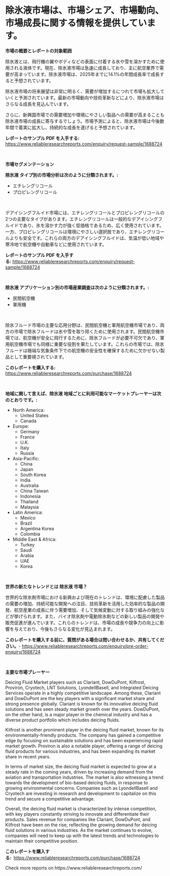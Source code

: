 <p><h1>除氷液市場は、市場シェア、市場動向、市場成長に関する情報を提供しています。</h1></p><p><strong>市場の概要とレポートの対象範囲</strong></p>
<p><p>除氷液とは、飛行機の翼やボディなどの表面に付着する氷や雪を溶かすために使用される液体です。現在、除氷液市場は急速に成長しており、主に航空業界で需要が高まっています。除氷液市場は、2025年までに14.1%の年間成長率で成長すると予想されています。</p><p>除氷液市場の将来展望は非常に明るく、需要が増加するにつれて市場も拡大していくと予測されています。最新の市場動向や技術革新などにより、除氷液市場はさらなる成長を見込んでいます。</p><p>さらに、新興国市場での需要増加や環境にやさしい製品への需要が高まることも除氷液市場の成長に寄与するでしょう。市場予測によると、除氷液市場は今後数年間で着実に拡大し、持続的な成長を遂げると予想されています。</p></p>
<p><strong>レポートのサンプル PDF を入手する:</strong> <a href="https://www.reliableresearchreports.com/enquiry/request-sample/1688724">https://www.reliableresearchreports.com/enquiry/request-sample/1688724</a></p>
<p>&nbsp;</p>
<p><strong>市場セグメンテーション</strong></p>
<p><strong>除氷液 タイプ別の市場分析は次のように分類されます。:</strong></p>
<p><ul><li>エチレングリコール</li><li>プロピレングリコール</li></ul></p>
<p>&nbsp;</p>
<p><p>デアイシングフルイド市場には、エチレングリコールとプロピレングリコールの2つの主要なタイプがあります。エチレングリコールは一般的なデアイシングフルイドであり、氷を溶かす力が強く低価格であるため、広く使用されています。一方、プロピレングリコールは環境にやさしい選択肢であり、エチレングリコールよりも安全です。これらの両方のデアイシングフルイドは、気温が低い地域や寒冷地で航空機や自動車などに使用されています。</p></p>
<p><strong>レポートのサンプル PDF を入手する:</strong>&nbsp;<a href="https://www.reliableresearchreports.com/enquiry/request-sample/1688724">https://www.reliableresearchreports.com/enquiry/request-sample/1688724</a></p>
<p>&nbsp;</p>
<p><strong> 除氷液 アプリケーション別の市場産業調査は次のように分類されます。:</strong></p>
<p><ul><li>民間航空機</li><li>軍用機</li></ul></p>
<p>&nbsp;</p>
<p><p>除氷フルード市場の主要な応用分野は、民間航空機と軍用航空機市場であり、両方の市場で除氷フルードは氷や雪を取り除くために使用されます。民間航空機市場では、航空機が安全に飛行するために、除氷フルードが必要不可欠であり、軍用航空機市場でも同様に重要な役割を果たしています。これらの市場では、除氷フルードは極端な気象条件下での航空機の安全性を確保するために欠かせない製品として重要視されています。</p></p>
<p><strong>このレポートを購入する:</strong>&nbsp; <a href="https://www.reliableresearchreports.com/purchase/1688724">https://www.reliableresearchreports.com/purchase/1688724</a></p>
<p>&nbsp;</p>
<p><strong>地域に関して言えば、除氷液 地域ごとに利用可能なマーケットプレーヤーは次のとおりです。:</strong></p>
<p><ul>
    <li>
        North America:
        <ul>
            <li>United States</li>
            <li>Canada</li>
        </ul>
    </li>
    <li>
        Europe:
        <ul>
            <li>Germany</li>
            <li>France</li>
            <li>U.K.</li>
            <li>Italy</li>
            <li>Russia</li>
        </ul>
    </li>
    <li>
        Asia-Pacific:
        <ul>
            <li>China</li>
            <li>Japan</li>
            <li>South Korea</li>
            <li>India</li>
            <li>Australia</li>
            <li>China Taiwan</li>
            <li>Indonesia</li>
            <li>Thailand</li>
            <li>Malaysia</li>
        </ul>
    </li>
    <li>
        Latin America:
        <ul>
            <li>Mexico</li>
            <li>Brazil</li>
            <li>Argentina Korea</li>
            <li>Colombia</li>
        </ul>
    </li>
    <li>
        Middle East & Africa:
        <ul>
            <li>Turkey</li>
            <li>Saudi</li>
            <li>Arabia</li>
            <li>UAE</li>
            <li>Korea</li>
        </ul>
    </li>
    </ul></p>
<p>&nbsp;</p>
<p><strong>世界の新たなトレンドとは 除氷液 市場？</strong></p>
<p><p>世界的な除氷剤市場における新興および現在のトレンドは、環境に配慮した製品の需要の増加、持続可能な開発への注目、技術革新を活用した効率的な製品の開発、航空産業の成長に伴う需要増加、そして気候変動に対する取り組みの強化などが挙げられます。また、バイオ除氷剤や電動除氷剤などの新しい製品の開発や販売促進が進んでいます。これらのトレンドは、市場の成長や競争力の向上に影響を与えており、今後もさらなる変化が見込まれます。</p></p>
<p><strong>このレポートを購入する前に、質問がある場合は問い合わせるか、共有してください。</strong>- <a href="https://www.reliableresearchreports.com/enquiry/pre-order-enquiry/1688724">https://www.reliableresearchreports.com/enquiry/pre-order-enquiry/1688724</a></p>
<p>&nbsp;</p>
<p><strong>主要な市場プレーヤー</strong></p>
<p><p>Deicing Fluid Market players such as Clariant, DowDuPont, Kilfrost, Proviron, Cryotech, LNT Solutions, LyondellBasell, and Integrated Deicing Services operate in a highly competitive landscape. Among these, Clariant and DowDuPont are the key players with a significant market share and strong presence globally. Clariant is known for its innovative deicing fluid solutions and has seen steady market growth over the years. DowDuPont, on the other hand, is a major player in the chemical industry and has a diverse product portfolio which includes deicing fluids.</p><p>Kilfrost is another prominent player in the deicing fluid market, known for its environmentally-friendly products. The company has gained a competitive edge by focusing on sustainable solutions and has been experiencing rapid market growth. Proviron is also a notable player, offering a range of deicing fluid products for various industries, and has been expanding its market share in recent years.</p><p>In terms of market size, the deicing fluid market is expected to grow at a steady rate in the coming years, driven by increasing demand from the aviation and transportation industries. The market is also witnessing a trend towards the development of bio-based deicing fluids, in response to growing environmental concerns. Companies such as LyondellBasell and Cryotech are investing in research and development to capitalize on this trend and secure a competitive advantage.</p><p>Overall, the deicing fluid market is characterized by intense competition, with key players constantly striving to innovate and differentiate their products. Sales revenue for companies like Clariant, DowDuPont, and Kilfrost have been on the rise, reflecting the growing demand for deicing fluid solutions in various industries. As the market continues to evolve, companies will need to keep up with the latest trends and technologies to maintain their competitive position.</p></p>
<p><strong>このレポートを購入する:</strong>&nbsp;&nbsp;<a href="https://www.reliableresearchreports.com/purchase/1688724">https://www.reliableresearchreports.com/purchase/1688724</a></p>
<p>Check more reports on https://www.reliableresearchreports.com/</p>